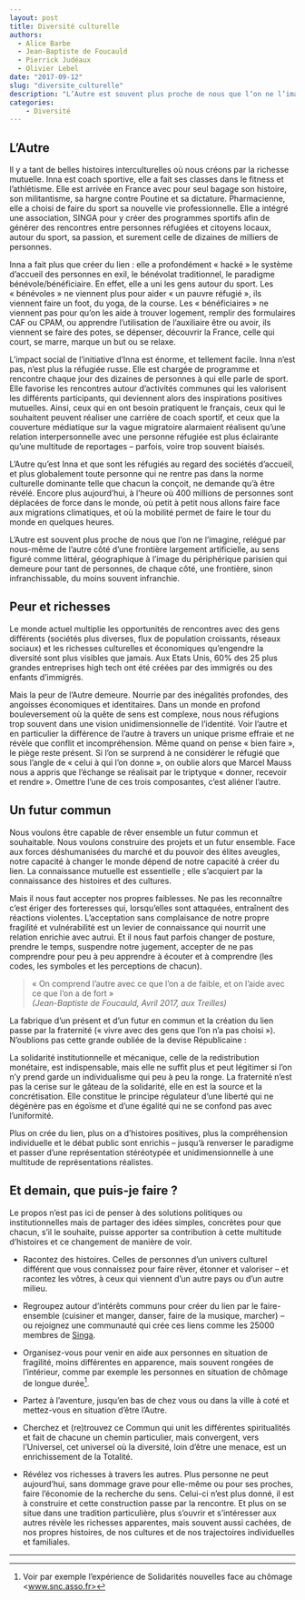 ```yaml
---
layout: post
title: Diversité culturelle
authors: 
  - Alice Barbe
  - Jean-Baptiste de Foucauld
  - Pierrick Judéaux
  - Olivier Lebel
date: "2017-09-12"
slug: "diversite_culturelle"
description: "L’Autre est souvent plus proche de nous que l’on ne l’imagine."
categories:
    - Diversité
---
```


## L’Autre

Il y a tant de belles histoires interculturelles où nous créons par la richesse mutuelle. Inna est coach sportive, elle a fait ses classes dans le fitness et l’athlétisme. Elle est arrivée en France avec pour seul bagage son histoire, son militantisme, sa hargne contre Poutine et sa dictature. Pharmacienne, elle a choisi de faire du sport sa nouvelle vie professionnelle. Elle a intégré une association, SINGA pour y créer des programmes sportifs afin de générer des rencontres entre personnes réfugiées et citoyens locaux, autour du sport, sa passion, et surement celle de dizaines de milliers de personnes. 

Inna a fait plus que créer du lien : elle a profondément « hacké » le système d’accueil des personnes en exil, le bénévolat traditionnel, le paradigme bénévole/bénéficiaire. En effet, elle a uni les gens autour du sport. Les « bénévoles » ne viennent plus pour aider « un pauvre réfugié », ils viennent faire un foot, du yoga, de la course. Les « bénéficiaires » ne viennent pas pour qu’on les aide à trouver logement, remplir des formulaires CAF ou CPAM, ou apprendre l’utilisation de l’auxiliaire être ou avoir, ils viennent se faire des potes, se dépenser, découvrir la France, celle qui court, se marre, marque un but ou se relaxe. 

L’impact social de l’initiative d’Inna est énorme, et tellement facile. Inna n’est pas, n’est plus la réfugiée russe. Elle est chargée de programme et rencontre chaque jour des dizaines de personnes à qui elle parle de sport. Elle favorise les rencontres autour d’activités communes qui les valorisent les différents participants, qui deviennent alors des inspirations positives mutuelles. Ainsi, ceux qui en ont besoin pratiquent le français, ceux qui le souhaitent peuvent réaliser une carrière de coach sportif, et ceux que la couverture médiatique sur la vague migratoire alarmaient réalisent qu’une relation interpersonnelle avec une personne réfugiée est plus éclairante qu’une multitude de reportages – parfois, voire trop souvent biaisés.   

L’Autre qu’est Inna et que sont les réfugiés au regard des sociétés d’accueil, et plus globalement toute personne qui ne rentre pas dans la norme culturelle dominante telle que chacun la conçoit, ne demande qu’à être révélé. Encore plus aujourd’hui, à l’heure où 400 millions de personnes sont déplacées de force dans le monde, où petit à petit nous allons faire face aux migrations climatiques, et où la mobilité permet de faire le tour du monde en quelques heures. 

L’Autre est souvent plus proche de nous que l’on ne l’imagine, relégué par nous-même de l’autre côté d’une frontière largement artificielle, au sens figuré comme littéral, géographique à l’image du périphérique parisien qui demeure pour tant de personnes, de chaque côté, une frontière, sinon infranchissable, du moins souvent infranchie.   

## Peur et richesses

Le monde actuel multiplie les opportunités de rencontres avec des gens différents (sociétés plus diverses, flux de population croissants, réseaux sociaux) et les richesses culturelles et économiques qu’engendre la diversité sont plus visibles que jamais. Aux Etats Unis, 60% des 25 plus grandes entreprises high tech ont été créées par des immigrés ou des enfants d’immigrés.

Mais la peur de l’Autre demeure. Nourrie par des inégalités profondes, des angoisses économiques et identitaires. Dans un monde en profond bouleversement où la quête de sens est complexe, nous nous réfugions trop souvent dans une vision unidimensionnelle de l’identité. Voir l’autre et en particulier la différence de l’autre à travers un unique prisme effraie et ne révèle que conflit et incompréhension. 
Même quand on pense « bien faire », le piège reste présent. Si l’on se surprend à ne considérer le réfugié que sous l’angle de « celui à qui l’on donne », on oublie alors que Marcel Mauss nous a appris que l’échange se réalisait par le triptyque « donner, recevoir et rendre ». Omettre l’une de ces trois composantes, c’est aliéner l’autre. 

## Un futur commun

Nous voulons être capable de rêver ensemble un futur commun et souhaitable. Nous voulons construire des projets et un futur ensemble.
Face aux forces déshumanisées du marché et du pouvoir des élites aveugles, notre capacité à changer le monde dépend de notre capacité à créer du lien. La connaissance mutuelle est essentielle ; elle s’acquiert par la connaissance des histoires et des cultures.

Mais il nous faut accepter nos propres faiblesses. Ne pas les reconnaître c’est ériger des forteresses qui, lorsqu’elles sont attaquées, entraînent des réactions violentes. L’acceptation sans complaisance de notre propre fragilité et vulnérabilité est un levier de connaissance qui nourrit une relation enrichie avec autrui. Et il nous faut parfois changer de posture, prendre le temps, suspendre notre jugement, accepter de ne pas comprendre pour peu à peu apprendre à écouter et à comprendre (les codes, les symboles et les perceptions de chacun).

> « On comprend l’autre avec ce que l’on a de faible, et on l’aide avec ce que l’on a de fort »  
*(Jean-Baptiste de Foucauld, Avril 2017, aux Treilles)*

La fabrique d’un présent et d’un futur en commun et la création du lien passe par la fraternité (« vivre avec des gens que l’on n’a pas choisi »). N’oublions pas cette grande oubliée de la devise Républicaine : 

La solidarité institutionnelle et mécanique, celle de la redistribution monétaire, est indispensable, mais elle ne suffit plus et peut légitimer si l’on n’y prend garde un individualisme qui peu à peu la ronge. La fraternité n’est pas la cerise sur le gâteau de la solidarité, elle en est la source et la concrétisation. Elle constitue le principe régulateur d’une liberté qui ne dégénère pas en égoïsme et d’une égalité qui ne se confond pas avec l’uniformité. 

Plus on crée du lien, plus on a d’histoires positives, plus la compréhension individuelle et le débat public sont enrichis – jusqu’à renverser le paradigme et passer d’une représentation stéréotypée et unidimensionnelle à une multitude de représentations réalistes.

## Et demain, que puis-je faire ? 

Le propos n’est pas ici de penser à des solutions politiques ou institutionnelles mais de partager des idées simples, concrètes pour que chacun, s’il le souhaite, puisse apporter sa contribution à cette multitude d’histoires et ce changement de manière de voir.  

- Racontez des histoires. Celles de personnes d’un univers culturel différent que vous connaissez pour faire rêver, étonner et valoriser – et racontez les vôtres, à ceux qui viennent d’un autre pays ou d’un autre milieu. 

- Regroupez autour d’intérêts communs pour créer du lien par le faire-ensemble (cuisiner et manger, danser, faire de la musique, marcher) – ou rejoignez une communauté qui crée ces liens comme les 25000 membres de [Singa][1].

- Organisez-vous pour venir en aide aux personnes en situation de fragilité, moins différentes en apparence, mais souvent rongées de l’intérieur, comme par exemple les personnes en situation de chômage de longue durée[^1].  

- Partez à l’aventure, jusqu’en bas de chez vous ou dans la ville à coté et mettez-vous en situation d’être l’Autre. 

- Cherchez et (re)trouvez ce Commun qui unit les différentes spiritualités et fait de chacune un chemin particulier, mais convergent, vers l’Universel, cet universel où la diversité, loin d’être une menace, est un enrichissement de la Totalité.

- Révélez vos richesses à travers les autres. Plus personne ne peut aujourd’hui, sans dommage grave pour elle-même ou pour ses proches, faire l’économie de la recherche du sens. Celui-ci n’est plus donné, il est à construire et cette construction passe par la rencontre. Et plus on se situe dans une tradition particulière, plus s’ouvrir et s’intéresser aux autres révèle les richesses apparentes, mais souvent aussi cachées, de nos propres histoires, de nos cultures et de nos trajectoires individuelles et familiales. 

---

[1]: http://www.singafrance.com
[^1]: Voir par exemple l’expérience de Solidarités nouvelles face au chômage <www.snc.asso.fr>
